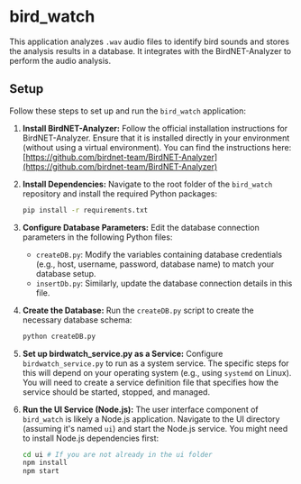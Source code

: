 # bird_watch

This application analyzes `.wav` audio files to identify bird sounds and stores the analysis results in a database. It integrates with the BirdNET-Analyzer to perform the audio analysis.

## Setup

Follow these steps to set up and run the `bird_watch` application:

1.  **Install BirdNET-Analyzer:**
    Follow the official installation instructions for BirdNET-Analyzer. Ensure that it is installed directly in your environment (without using a virtual environment). You can find the instructions here: [https://github.com/birdnet-team/BirdNET-Analyzer](https://github.com/birdnet-team/BirdNET-Analyzer)

2.  **Install Dependencies:**
    Navigate to the root folder of the `bird_watch` repository and install the required Python packages:
    ```bash
    pip install -r requirements.txt
    ```

3.  **Configure Database Parameters:**
    Edit the database connection parameters in the following Python files:
    * `createDB.py`: Modify the variables containing database credentials (e.g., host, username, password, database name) to match your database setup.
    * `insertDb.py`: Similarly, update the database connection details in this file.

4.  **Create the Database:**
    Run the `createDB.py` script to create the necessary database schema:
    ```bash
    python createDB.py
    ```

5.  **Set up birdwatch\_service.py as a Service:**
    Configure `birdwatch_service.py` to run as a system service. The specific steps for this will depend on your operating system (e.g., using `systemd` on Linux). You will need to create a service definition file that specifies how the service should be started, stopped, and managed.

6.  **Run the UI Service (Node.js):**
    The user interface component of `bird_watch` is likely a Node.js application. Navigate to the UI directory (assuming it's named `ui`) and start the Node.js service. You might need to install Node.js dependencies first:
    ```bash
    cd ui # If you are not already in the ui folder
    npm install 
    npm start 
    ```
